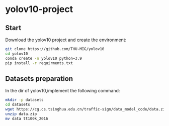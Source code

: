 # yolov10-project

## Start

Download the yolov10 project and create the environment:

```bash
git clone https://github.com/THU-MIG/yolov10
cd yolov10
conda create -n yolov10 python=3.9
pip install -r requirments.txt

```

## Datasets preparation

In the dir of yolov10,implement the following command:

```bash
mkdir -p datasets
cd datasets
wget https://cg.cs.tsinghua.edu.cn/traffic-sign/data_model_code/data.zip  # get the tt100k_2016
unzip data.zip
mv data tt100k_2016
```
